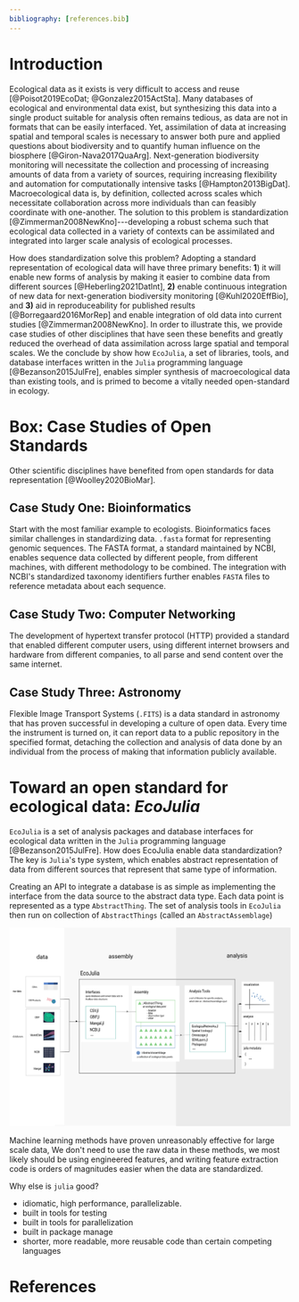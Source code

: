 ```yaml
---
bibliography: [references.bib]
---
```


# Introduction

Ecological data as it exists is very difficult to access and reuse
[@Poisot2019EcoDat; @Gonzalez2015ActSta]. Many databases
of ecological and environmental data exist, but synthesizing this data into a
single product suitable for analysis often remains tedious, as data are not in
formats that can be easily interfaced. Yet, assimilation of data at increasing
spatial and temporal scales is necessary to answer both pure and applied
questions about biodiversity and to quantify human influence on the biosphere
[@Giron-Nava2017QuaArg]. Next-generation biodiversity
monitoring will necessitate the collection and processing of increasing amounts
of data from a variety of sources, requiring increasing flexibility and
automation for computationally intensive tasks [@Hampton2013BigDat]. Macroecological data is, by
definition, collected across scales which necessitate collaboration across more
individuals than can feasibly coordinate with one-another. The solution to this
problem is standardization [@Zimmerman2008NewKno]---developing a robust schema such that ecological
data collected in a variety of contexts can be assimilated and integrated into
larger scale analysis of ecological processes.

How does standardization solve this problem? Adopting a standard representation
of ecological data will have three primary benefits: **1**) it will enable new forms
of analysis by making it easier to combine data from different sources [@Heberling2021DatInt], **2)** enable
continuous integration of new data for next-generation biodiversity monitoring [@Kuhl2020EffBio], and
**3)** aid in reproduceability for published results [@Borregaard2016MorRep] and enable integration of old data into current studies [@Zimmerman2008NewKno]. In order to illustrate this,
we provide case studies of other disciplines that have seen these benefits and
greatly reduced the overhead of data assimilation across large spatial and
temporal scales. We the conclude by show how `EcoJulia`, a set of libraries,
tools, and database interfaces written in the `Julia` programming language
[@Bezanson2015JulFre], enables simpler synthesis of macroecological data than existing tools,
and is primed to become a vitally needed open-standard in ecology.


# Box: Case Studies of Open Standards

Other scientific disciplines have benefited from open standards for data
representation [@Woolley2020BioMar].

## Case Study One: Bioinformatics

Start with the most familiar example to ecologists. Bioinformatics faces similar
challenges in standardizing data. `.fasta` format for representing genomic
sequences. The FASTA format, a standard maintained by NCBI, enables sequence
data collected by different people, from different machines, with different
methodology to be combined. The integration with NCBI's standardized taxonomy
identifiers further enables `FASTA` files to reference metadata about each
sequence.

## Case Study Two: Computer Networking

The development of hypertext transfer protocol (HTTP) provided a standard that
enabled different computer users, using different internet browsers and hardware
from different companies, to all parse and send content over the same internet.

## Case Study Three: Astronomy

Flexible Image Transport Systems (`.FITS`) is a data standard in astronomy that
has proven successful in developing a culture of open data. Every time the
instrument is turned on, it can report data to a public repository in the
specified format, detaching the collection and analysis of data done by an
individual from the process of making that information publicly available.


# Toward an open standard for ecological data: _EcoJulia_

`EcoJulia` is a set of analysis packages and database interfaces for ecological
data written in the `Julia` programming language [@Bezanson2015JulFre].
How does EcoJulia enable data standardization? The key is `Julia`'s type
system, which enables abstract representation of data from different sources that
represent that same type of information.

Creating an API to integrate a database is as simple as implementing the interface from the data source to the abstract data type. Each data point is represented as a type `AbstractThing`. The set of analysis tools in `EcoJulia` then run on collection of `AbstractThings` (called an `AbstractAssemblage`)

![the caption](./figures/concept.png)


Machine learning methods have proven unreasonably effective for large scale
data, We don't need to use the raw data   in these methods, we most likely
should be using engineered features,   and writing feature extraction code is
orders of magnitudes easier when   the data are standardized.


Why else is `julia` good?
- idiomatic, high performance, parallelizable.
- built in tools for testing
- built in tools for parallelization
- built in package manage
- shorter, more readable, more reusable code than certain competing languages



# References

